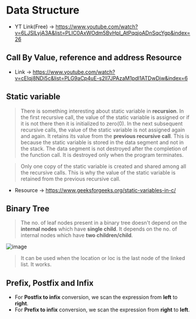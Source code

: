 # Data Structure

* YT Link(Free) -> https://www.youtube.com/watch?v=6LJSlLyjA3A&list=PLIC0AxWOdm5BvHpI_AtPqqjoADnSqcYgp&index=26

## Call By Value, reference and address Resource

* Link -> https://www.youtube.com/watch?v=cElqj8NDi5c&list=PLG9aCp4uE-s2ll7JPAzaM1pdl1ATDwDjw&index=6

## Static variable

> There is something interesting about static variable in **recursion**. In the first recursive call, the value of the static variable is assigned or if it is not there then it is initialized to zero(0). In the next subsequent recursive calls, the value of the static variable is not assigned again and again. It retains its value from the **previous recursive call**. This is because the static variable is stored in the data segment and not in the stack. The data segment is not destroyed after the completion of the function call. It is destroyed only when the program terminates.

> Only one copy of the static variable is created and shared among all the recursive calls. This is why the value of the static variable is retained from the previous recursive call.

* Resource -> https://www.geeksforgeeks.org/static-variables-in-c/

## Binary Tree

> The no. of leaf nodes present in a binary tree doesn't depend on the **internal nodes** which have **single child**. It depends on the no. of internal nodes which have **two children/child**.

![image](https://user-images.githubusercontent.com/54589605/199019468-cd279322-17dc-4425-b4bc-665e970d393e.png)
> It can be used when the location or loc is the last node of the linked list. It works.


## Prefix, Postfix and Infix

* For **Postfix to infix** conversion, we scan the expression from **left** to **right**.
* For **Prefix to infix** conversion, we scan the expression from **right** to **left**.
